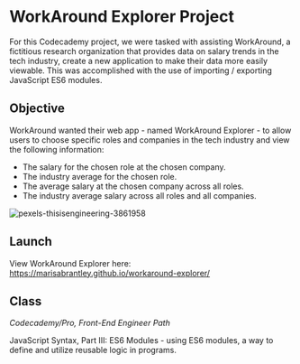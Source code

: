 # WorkAround Explorer Project

For this Codecademy project, we were tasked with assisting WorkAround, a fictitious research organization that provides data on salary trends in the tech industry, create a new application to make their data more easily viewable. This was accomplished with the use of importing / exporting JavaScript ES6 modules.

## Objective

WorkAround wanted their web app - named WorkAround Explorer - to allow users to choose specific roles and companies in the tech industry and view the following information:

* The salary for the chosen role at the chosen company.
* The industry average for the chosen role.
* The average salary at the chosen company across all roles.
* The industry average salary across all roles and all companies.

![pexels-thisisengineering-3861958](https://user-images.githubusercontent.com/60168324/123731021-3730ef00-d84c-11eb-94e6-342a70799abe.jpg)

## Launch

View WorkAround Explorer here: https://marisabrantley.github.io/workaround-explorer/

## Class
*Codecademy/Pro, Front-End Engineer Path*

JavaScript Syntax, Part III: ES6 Modules - using ES6 modules, a way to define and utilize reusable logic in programs.
